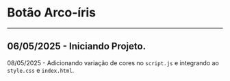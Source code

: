 # Botão Arco-íris
---
06/05/2025 - Iniciando Projeto.
---
08/05/2025 - Adicionando variação de cores no `script.js` e integrando ao `style.css` e `index.html`.